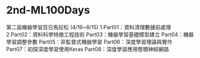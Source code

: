 # 2nd-ML100Days
第二屆機器學習百日馬拉松  (4/16~8/15)
1.Part01：資料清理數據前處理
2.Part02：資料科學特徵工程技術
Part03：機器學習基礎模型建立
Part04：機器學習調整參數
Part05：非監督式機器學習
Part06：深度學習理論與實作
Part07：初探深度學習使用Keras
Part08：深度學習應用卷積神經網路
